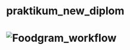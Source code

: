 # praktikum_new_diplom

# ![Foodgram_workflow](https://github.com/zakongyka/foodgram-project-react/actions/workflows/Foodgram_workflow.yml/badge.svg)
